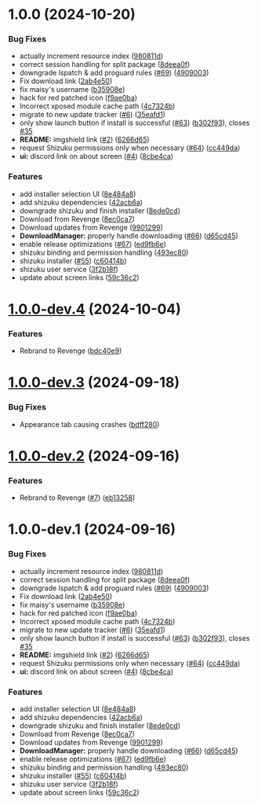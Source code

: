 # 1.0.0 (2024-10-20)


### Bug Fixes

* actually increment resource index ([980811d](https://github.com/pumPCin/revenge-manager/commit/980811d4107acf425d689b3f0b831e58d064b1a4))
* correct session handling for split package ([8deea0f](https://github.com/pumPCin/revenge-manager/commit/8deea0fed3fa6b53ac5db236404052367e4dc960))
* downgrade lspatch & add proguard rules ([#69](https://github.com/pumPCin/revenge-manager/issues/69)) ([4909003](https://github.com/pumPCin/revenge-manager/commit/4909003439b4cc86b15c338c641528d3cce9a81a))
* Fix download link ([2ab4e50](https://github.com/pumPCin/revenge-manager/commit/2ab4e501632683ea6995c41fff419180999935c1))
* fix maisy's username ([b35908e](https://github.com/pumPCin/revenge-manager/commit/b35908eb4441404cf6ccf5c498ddc9de0eb64267))
* hack for red patched icon ([f9ae0ba](https://github.com/pumPCin/revenge-manager/commit/f9ae0ba7051b53b172a535e938c876286834c6d4))
* Incorrect xposed module cache path ([4c7324b](https://github.com/pumPCin/revenge-manager/commit/4c7324bc2cdf88a6d829cf7cfe1082829dcc3b11))
* migrate to new update tracker ([#6](https://github.com/pumPCin/revenge-manager/issues/6)) ([35eafd1](https://github.com/pumPCin/revenge-manager/commit/35eafd120787139d1673254dc713aa097f8ea566))
* only show launch button if install is successful ([#63](https://github.com/pumPCin/revenge-manager/issues/63)) ([b302f93](https://github.com/pumPCin/revenge-manager/commit/b302f93e3ea643f83c5f6426017b1a9976998a67)), closes [#35](https://github.com/pumPCin/revenge-manager/issues/35)
* **README:** imgshield link ([#2](https://github.com/pumPCin/revenge-manager/issues/2)) ([6266d65](https://github.com/pumPCin/revenge-manager/commit/6266d65f1a08cf9201195c0310567a72cd9cf079))
* request Shizuku permissions only when necessary ([#64](https://github.com/pumPCin/revenge-manager/issues/64)) ([cc449da](https://github.com/pumPCin/revenge-manager/commit/cc449da39d02eb9cfc91adb6bdd17230fa5390cd))
* **ui:** discord link on about screen ([#4](https://github.com/pumPCin/revenge-manager/issues/4)) ([8cbe4ca](https://github.com/pumPCin/revenge-manager/commit/8cbe4ca6e37dbc1faef4d1f4a6b414ebffe2dc42))


### Features

* add installer selection UI ([8e484a8](https://github.com/pumPCin/revenge-manager/commit/8e484a8e969b3e68da3b033122a36f856d2ac2f9))
* add shizuku dependencies ([42acb6a](https://github.com/pumPCin/revenge-manager/commit/42acb6a534a39553ea188f70d5b793c207550efb))
* downgrade shizuku and finish installer ([8ede0cd](https://github.com/pumPCin/revenge-manager/commit/8ede0cdc861fa7883f4f3872168ab45155002b21))
* Download from Revenge ([8ec0ca7](https://github.com/pumPCin/revenge-manager/commit/8ec0ca729826c720c2733f02b1160465fb2259ae))
* Download updates from Revenge ([9901299](https://github.com/pumPCin/revenge-manager/commit/9901299a16d5901f4681dc70cd0ee375bfc1874c))
* **DownloadManager:** properly handle downloading ([#66](https://github.com/pumPCin/revenge-manager/issues/66)) ([d65cd45](https://github.com/pumPCin/revenge-manager/commit/d65cd45a829c1b136ea704840de70deb5b64419a))
* enable release optimizations ([#67](https://github.com/pumPCin/revenge-manager/issues/67)) ([ed9fb6e](https://github.com/pumPCin/revenge-manager/commit/ed9fb6e80535d2c73eea6d112f7366debe595fc3))
* shizuku binding and permission handling ([493ec80](https://github.com/pumPCin/revenge-manager/commit/493ec80eccff65816c6f7c17d5027a1ff2fd9d7f))
* shizuku installer ([#55](https://github.com/pumPCin/revenge-manager/issues/55)) ([c60414b](https://github.com/pumPCin/revenge-manager/commit/c60414bb1e7254a0f64b43d8aedbdeb380d98a73))
* shizuku user service ([3f2b18f](https://github.com/pumPCin/revenge-manager/commit/3f2b18f52de8c8552408311091845e9248fdf276))
* update about screen links ([59c36c2](https://github.com/pumPCin/revenge-manager/commit/59c36c288fbcb1144067b150644e7b511180995b))

# [1.0.0-dev.4](https://github.com/revenge-mod/revenge-manager/compare/v1.0.0-dev.3...v1.0.0-dev.4) (2024-10-04)


### Features

* Rebrand to Revenge ([bdc40e9](https://github.com/revenge-mod/revenge-manager/commit/bdc40e9db5de7e5b272727cbad7ff3f3c5b17ac3))

# [1.0.0-dev.3](https://github.com/revenge-mod/revenge-manager/compare/v1.0.0-dev.2...v1.0.0-dev.3) (2024-09-18)


### Bug Fixes

* Appearance tab causing crashes ([bdff280](https://github.com/revenge-mod/revenge-manager/commit/bdff280e29a6cb316ac8ad936621281c8c1f8c18))

# [1.0.0-dev.2](https://github.com/revenge-mod/revenge-manager/compare/v1.0.0-dev.1...v1.0.0-dev.2) (2024-09-16)


### Features

* Rebrand to Revenge ([#7](https://github.com/revenge-mod/revenge-manager/issues/7)) ([eb13258](https://github.com/revenge-mod/revenge-manager/commit/eb1325834acc8129d3b61e4ef9ab4cfd7c665f3f))

# 1.0.0-dev.1 (2024-09-16)


### Bug Fixes

* actually increment resource index ([980811d](https://github.com/revenge-mod/revenge-manager/commit/980811d4107acf425d689b3f0b831e58d064b1a4))
* correct session handling for split package ([8deea0f](https://github.com/revenge-mod/revenge-manager/commit/8deea0fed3fa6b53ac5db236404052367e4dc960))
* downgrade lspatch & add proguard rules ([#69](https://github.com/revenge-mod/revenge-manager/issues/69)) ([4909003](https://github.com/revenge-mod/revenge-manager/commit/4909003439b4cc86b15c338c641528d3cce9a81a))
* Fix download link ([2ab4e50](https://github.com/revenge-mod/revenge-manager/commit/2ab4e501632683ea6995c41fff419180999935c1))
* fix maisy's username ([b35908e](https://github.com/revenge-mod/revenge-manager/commit/b35908eb4441404cf6ccf5c498ddc9de0eb64267))
* hack for red patched icon ([f9ae0ba](https://github.com/revenge-mod/revenge-manager/commit/f9ae0ba7051b53b172a535e938c876286834c6d4))
* Incorrect xposed module cache path ([4c7324b](https://github.com/revenge-mod/revenge-manager/commit/4c7324bc2cdf88a6d829cf7cfe1082829dcc3b11))
* migrate to new update tracker ([#6](https://github.com/revenge-mod/revenge-manager/issues/6)) ([35eafd1](https://github.com/revenge-mod/revenge-manager/commit/35eafd120787139d1673254dc713aa097f8ea566))
* only show launch button if install is successful ([#63](https://github.com/revenge-mod/revenge-manager/issues/63)) ([b302f93](https://github.com/revenge-mod/revenge-manager/commit/b302f93e3ea643f83c5f6426017b1a9976998a67)), closes [#35](https://github.com/revenge-mod/revenge-manager/issues/35)
* **README:** imgshield link ([#2](https://github.com/revenge-mod/revenge-manager/issues/2)) ([6266d65](https://github.com/revenge-mod/revenge-manager/commit/6266d65f1a08cf9201195c0310567a72cd9cf079))
* request Shizuku permissions only when necessary ([#64](https://github.com/revenge-mod/revenge-manager/issues/64)) ([cc449da](https://github.com/revenge-mod/revenge-manager/commit/cc449da39d02eb9cfc91adb6bdd17230fa5390cd))
* **ui:** discord link on about screen ([#4](https://github.com/revenge-mod/revenge-manager/issues/4)) ([8cbe4ca](https://github.com/revenge-mod/revenge-manager/commit/8cbe4ca6e37dbc1faef4d1f4a6b414ebffe2dc42))


### Features

* add installer selection UI ([8e484a8](https://github.com/revenge-mod/revenge-manager/commit/8e484a8e969b3e68da3b033122a36f856d2ac2f9))
* add shizuku dependencies ([42acb6a](https://github.com/revenge-mod/revenge-manager/commit/42acb6a534a39553ea188f70d5b793c207550efb))
* downgrade shizuku and finish installer ([8ede0cd](https://github.com/revenge-mod/revenge-manager/commit/8ede0cdc861fa7883f4f3872168ab45155002b21))
* Download from Revenge ([8ec0ca7](https://github.com/revenge-mod/revenge-manager/commit/8ec0ca729826c720c2733f02b1160465fb2259ae))
* Download updates from Revenge ([9901299](https://github.com/revenge-mod/revenge-manager/commit/9901299a16d5901f4681dc70cd0ee375bfc1874c))
* **DownloadManager:** properly handle downloading ([#66](https://github.com/revenge-mod/revenge-manager/issues/66)) ([d65cd45](https://github.com/revenge-mod/revenge-manager/commit/d65cd45a829c1b136ea704840de70deb5b64419a))
* enable release optimizations ([#67](https://github.com/revenge-mod/revenge-manager/issues/67)) ([ed9fb6e](https://github.com/revenge-mod/revenge-manager/commit/ed9fb6e80535d2c73eea6d112f7366debe595fc3))
* shizuku binding and permission handling ([493ec80](https://github.com/revenge-mod/revenge-manager/commit/493ec80eccff65816c6f7c17d5027a1ff2fd9d7f))
* shizuku installer ([#55](https://github.com/revenge-mod/revenge-manager/issues/55)) ([c60414b](https://github.com/revenge-mod/revenge-manager/commit/c60414bb1e7254a0f64b43d8aedbdeb380d98a73))
* shizuku user service ([3f2b18f](https://github.com/revenge-mod/revenge-manager/commit/3f2b18f52de8c8552408311091845e9248fdf276))
* update about screen links ([59c36c2](https://github.com/revenge-mod/revenge-manager/commit/59c36c288fbcb1144067b150644e7b511180995b))
